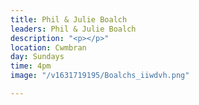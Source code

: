 ```yaml
---
title: Phil & Julie Boalch
leaders: Phil & Julie Boalch
description: "<p></p>"
location: Cwmbran
day: Sundays
time: 4pm
image: "/v1631719195/Boalchs_iiwdvh.png"

---
```

